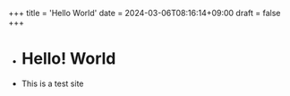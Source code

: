 +++
title = 'Hello World'
date = 2024-03-06T08:16:14+09:00
draft = false
+++

+ # Hello! World
+ This is a test site
